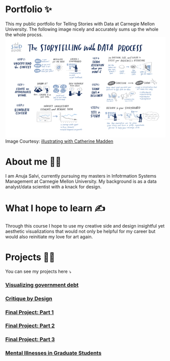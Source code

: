 # Portfolio ✨
This my public portfolio for Telling Stories with Data at Carnegie Mellon University. The following image nicely and accurately sums up the whole the whole procss.
<img src="main_page.png" style="text-align: center;"><br>
  Image Courtesy: <a href="https://www.storytellingwithdata.com/blog/2020/8/23/illustrating-with-catherine-madden" target="_blank">illustrating with Catherine Madden</a>

# About me 🙋‍♀️
I am Anuja Salvi, currently pursuing my masters in Infotrmation Systems Management at Carnegie Mellon University. My background is as a data analyst/data scientist with a knack for design. 

# What I hope to learn ✍️
Through this course I hope to use my creative side and design insightful yet aesthetic visualizations that would not only be helpful for my career but would also reinitiate my love for art again. 

# Projects 👩‍🎨
You can see my projects here ⤵️<br>

<h3><a href="https://anujasalvi.github.io/portfolio/dataviz2" target="_blank">Visualizing government debt</a></h3>
<h3><a href="https://anujasalvi.github.io/portfolio/assng3-4.html" target="_blank">Critique by Design</a></h3>
<h3><a href="https://anujasalvi.github.io/portfolio/final_proj_p1" target="_blank">Final Project: Part 1</a></h3>
<h3><a href="https://anujasalvi.github.io/portfolio/final_proj_p2" target="_blank">Final Project: Part 2</a></h3>
<h3><a href="https://anujasalvi.github.io/portfolio/final_proj_p3" target="_blank">Final Project: Part 3</a></h3>
<h3><a href="https://carnegiemellon.shorthandstories.com/mental-illnesses-in-graduate-students/index.html" target="_blank">Mental Illnesses in Graduate Students</a></h3>

